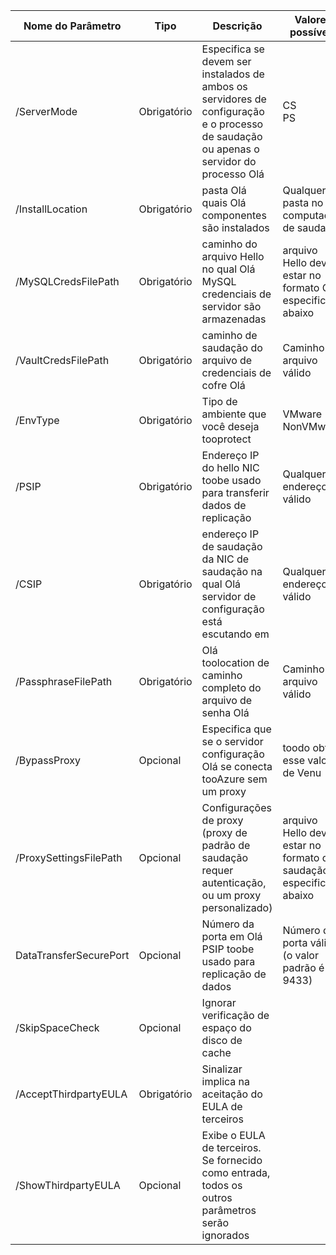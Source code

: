 |Nome do Parâmetro| Tipo | Descrição| Valores possíveis|
|-|-|-|-|
| /ServerMode|Obrigatório|Especifica se devem ser instalados de ambos os servidores de configuração e o processo de saudação ou apenas o servidor do processo Olá|CS<br>PS|
|/InstallLocation|Obrigatório|pasta Olá quais Olá componentes são instalados| Qualquer pasta no computador de saudação|
|/MySQLCredsFilePath|Obrigatório|caminho do arquivo Hello no qual Olá MySQL credenciais de servidor são armazenadas|arquivo Hello deve estar no formato Olá especificado abaixo|
|/VaultCredsFilePath|Obrigatório|caminho de saudação do arquivo de credenciais de cofre Olá|Caminho de arquivo válido|
|/EnvType|Obrigatório|Tipo de ambiente que você deseja tooprotect |VMware<br>NonVMware|
|/PSIP|Obrigatório|Endereço IP do hello NIC toobe usado para transferir dados de replicação| Qualquer endereço IP válido|
|/CSIP|Obrigatório|endereço IP de saudação da NIC de saudação na qual Olá servidor de configuração está escutando em| Qualquer endereço IP válido|
|/PassphraseFilePath|Obrigatório|Olá toolocation de caminho completo do arquivo de senha Olá|Caminho de arquivo válido|
|/BypassProxy|Opcional|Especifica que se o servidor configuração Olá se conecta tooAzure sem um proxy|toodo obter esse valor de Venu|
|/ProxySettingsFilePath|Opcional|Configurações de proxy (proxy de padrão de saudação requer autenticação, ou um proxy personalizado)|arquivo Hello deve estar no formato de saudação especificado abaixo|
|DataTransferSecurePort|Opcional|Número da porta em Olá PSIP toobe usado para replicação de dados| Número da porta válido (o valor padrão é 9433)|
|/SkipSpaceCheck|Opcional|Ignorar verificação de espaço do disco de cache| |
|/AcceptThirdpartyEULA|Obrigatório|Sinalizar implica na aceitação do EULA de terceiros| |
|/ShowThirdpartyEULA|Opcional|Exibe o EULA de terceiros. Se fornecido como entrada, todos os outros parâmetros serão ignorados| |
